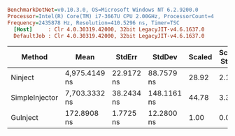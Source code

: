 ``` ini

BenchmarkDotNet=v0.10.3.0, OS=Microsoft Windows NT 6.2.9200.0
Processor=Intel(R) Core(TM) i7-3667U CPU 2.00GHz, ProcessorCount=4
Frequency=2435878 Hz, Resolution=410.5296 ns, Timer=TSC
  [Host]     : Clr 4.0.30319.42000, 32bit LegacyJIT-v4.6.1637.0
  DefaultJob : Clr 4.0.30319.42000, 32bit LegacyJIT-v4.6.1637.0


```
 |         Method |          Mean |     StdErr |      StdDev | Scaled | Scaled-StdDev |  Gen 0 | Allocated |
 |--------------- |-------------- |----------- |------------ |------- |-------------- |------- |---------- |
 |        Ninject | 4,975.4149 ns | 22.9172 ns |  88.7579 ns |  28.92 |          2.14 | 0.4771 |   1.39 kB |
 | SimpleInjector | 7,703.3332 ns | 38.2434 ns | 148.1161 ns |  44.78 |          3.33 | 2.2074 |   5.37 kB |
 |       GuInject |   172.8908 ns |  1.7725 ns |  12.2800 ns |   1.00 |          0.00 | 0.0342 |      84 B |
